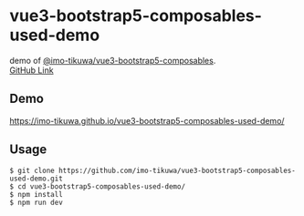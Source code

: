 # vue3-bootstrap5-composables-used-demo

demo of [@imo-tikuwa/vue3-bootstrap5-composables](https://www.npmjs.com/package/@imo-tikuwa/vue3-bootstrap5-composables).  
[GitHub Link](https://github.com/imo-tikuwa/vue3-bootstrap5-composables)

## Demo
https://imo-tikuwa.github.io/vue3-bootstrap5-composables-used-demo/

## Usage
```
$ git clone https://github.com/imo-tikuwa/vue3-bootstrap5-composables-used-demo.git
$ cd vue3-bootstrap5-composables-used-demo/
$ npm install
$ npm run dev
```
